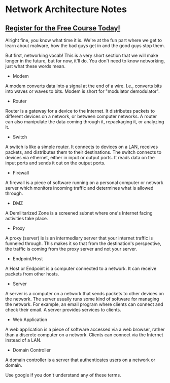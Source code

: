 # Network Architecture Notes
##  [Register for the Free Course Today!](https://www.hoppersroppers.org/courseSecurity.html)
Alright fine, you know what time it is. We're at the fun part where we get to learn about malware, how the bad guys get in and the good guys stop them. 

But first, networking vocab! This is a very short section that we will make longer in the future, but for now, it'll do. You don't need to know networking, just what these words mean.

- Modem

A modem converts data into a signal at the end of a wire. I.e., converts bits into waves or waves to bits. Modem is short for "modulator demodulator".

- Router

Router is a gateway for a device to the Internet. It distributes packets to different devices on a network, or between computer networks. A router can also manipulate the data coming through it, repackaging it, or analyzing it.

- Switch

A switch is like a simple router. It connects to devices on a LAN, receives packets, and distributes them to their destinations. The switch connects to devices via ethernet, either in input or output ports. It reads data on the input ports and sends it out on the output ports.



- Firewall

A firewall is a piece of software running on a personal computer or network server which monitors incoming traffic and determines what is allowed through.

- DMZ

A Demilitarized Zone is a screened subnet where one's Internet facing activities take place.



- Proxy

A proxy (server) is is an intermediary server that your internet traffic is funneled through. This makes it so that from the destination's perspective, the traffic is coming from the proxy server and not your server.

- Endpoint/Host

A Host or Endpoint is a computer connected to a network. It can receive packets from other hosts.

- Server

A server is a computer on a network that sends packets to other devices on the network. The server usually runs some kind of software for managing the network. For example, an email program where clients can connect and check their email. A server provides services to clients.

- Web Application

A web application is a piece of software accessed via a web browser, rather than a discrete computer on a network. Clients can connect via the Internet instead of a LAN.

- Domain Controller

A domain controller is a server that authenticates users on a network or domain.

Use google if you don't understand any of these terms. 
